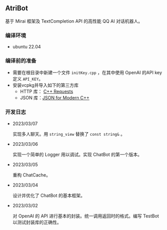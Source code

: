 ## AtriBot

基于 Mirai 框架及 TextCompletion API 的高性能 QQ AI 对话机器人。

### 编译环境

- ubuntu 22.04

### 编译前的准备

- 需要在根目录中新建一个文件 `initKey.cpp` ，在其中使用 OpenAI 的API key 定义 `API_KEY`。
- 安装vcpkg并导入如下的第三方库
  - HTTP 库： [C++ Requests](https://github.com/libcpr/cpr)
  - JSON 库：[JSON for Modern C++](https://github.com/nlohmann/json)



### 开发日志

- 2023/03/07

  实现多人聊天。用 `string_view` 替换了 `const string&` 。

- 2023/03/06

  实现一个简单的 Logger 用以调试。实现 ChatBot 的第一个版本。

- 2023/03/05

  重构 ChatCache。

- 2023/03/04

  设计并优化了 ChatBot 的基本框架。

- 2023/03/02

  对 OpenAI 的 API 进行基本的封装。统一调用返回时的格式。编写 TestBot 以测试封装库的正确性。

